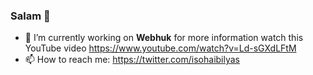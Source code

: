 ### Salam 👋

- 🔭 I’m currently working on **Webhuk** for more information watch this YouTube video https://www.youtube.com/watch?v=Ld-sGXdLFtM
- 📫 How to reach me: https://twitter.com/isohaibilyas

